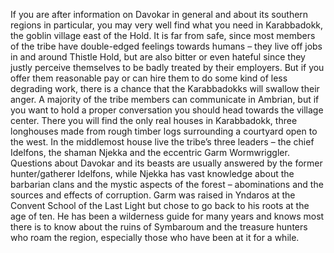 
If you are after information on Davokar in general and about its southern regions in particular, you may very well find what you need in Karabbadokk, the goblin village east of the Hold. It is far from safe, since most members of the tribe have double-edged feelings towards humans – they live off jobs in and around Thistle Hold, but are also bitter or even hateful since they justly perceive themselves to be badly treated by their employers. But if you offer them reasonable pay or can hire them to do some kind of less degrading work, there is a chance that the Karabbadokks will swallow their anger. A majority of the tribe members can communicate in Ambrian, but if you want to hold a proper conversation you should head towards the village center. There you will find the only real houses in Karabbadokk, three longhouses made from rough timber logs surrounding a courtyard open to the west. In the middlemost house live the tribe’s three leaders – the chief Idelfons, the shaman Njekka and the eccentric Garm Wormwriggler. Questions about Davokar and its beasts are usually answered by the former hunter/gatherer Idelfons, while Njekka has vast knowledge about the barbarian clans and the mystic aspects of the forest – abominations and the sources and effects of corruption. Garm was raised in Yndaros at the Convent School of the Last Light but chose to go back to his roots at the age of ten. He has been a wilderness guide for many years and knows most there is to know about the ruins of Symbaroum and the treasure hunters who roam the region, especially those who have been at it for a while.